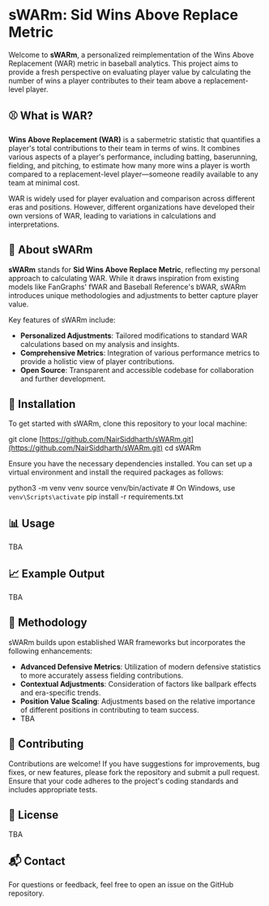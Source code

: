 # sWARm: Sid Wins Above Replace Metric

Welcome to **sWARm**, a personalized reimplementation of the Wins Above Replacement (WAR) metric in baseball analytics. This project aims to provide a fresh perspective on evaluating player value by calculating the number of wins a player contributes to their team above a replacement-level player.

## ⚾ What is WAR?

**Wins Above Replacement (WAR)** is a sabermetric statistic that quantifies a player's total contributions to their team in terms of wins. It combines various aspects of a player's performance, including batting, baserunning, fielding, and pitching, to estimate how many more wins a player is worth compared to a replacement-level player—someone readily available to any team at minimal cost.

WAR is widely used for player evaluation and comparison across different eras and positions. However, different organizations have developed their own versions of WAR, leading to variations in calculations and interpretations.

## 🧪 About sWARm

**sWARm** stands for **Sid Wins Above Replace Metric**, reflecting my personal approach to calculating WAR. While it draws inspiration from existing models like FanGraphs' fWAR and Baseball Reference's bWAR, sWARm introduces unique methodologies and adjustments to better capture player value.

Key features of sWARm include:

* **Personalized Adjustments**: Tailored modifications to standard WAR calculations based on my analysis and insights.
* **Comprehensive Metrics**: Integration of various performance metrics to provide a holistic view of player contributions.
* **Open Source**: Transparent and accessible codebase for collaboration and further development.

## 🔧 Installation

To get started with sWARm, clone this repository to your local machine:

git clone [https://github.com/NairSiddharth/sWARm.git](https://github.com/NairSiddharth/sWARm.git)
cd sWARm

Ensure you have the necessary dependencies installed. You can set up a virtual environment and install the required packages as follows:

python3 -m venv venv
source venv/bin/activate  # On Windows, use `venv\Scripts\activate`
pip install -r requirements.txt

## 📊 Usage

TBA

## 📈 Example Output

TBA

## 🧠 Methodology

sWARm builds upon established WAR frameworks but incorporates the following enhancements:

* **Advanced Defensive Metrics**: Utilization of modern defensive statistics to more accurately assess fielding contributions.
* **Contextual Adjustments**: Consideration of factors like ballpark effects and era-specific trends.
* **Position Value Scaling**: Adjustments based on the relative importance of different positions in contributing to team success.
* TBA 

## 🤝 Contributing

Contributions are welcome! If you have suggestions for improvements, bug fixes, or new features, please fork the repository and submit a pull request. Ensure that your code adheres to the project's coding standards and includes appropriate tests.

## 📄 License

TBA

## 📬 Contact

For questions or feedback, feel free to open an issue on the GitHub repository.
